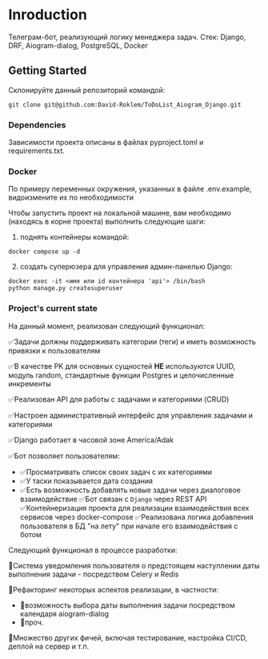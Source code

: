 # Inroduction
Телеграм-бот, реализующий логику менеджера задач. Стек: Django, DRF, Aiogram-dialog, PostgreSQL, Docker

## Getting Started
Склонируйте данный репозиторий командой:
```
git clone git@github.com:David-Roklem/ToDoList_Aiogram_Django.git
```

### Dependencies
Зависимости проекта описаны в файлах pyproject.toml и requirements.txt.

### Docker
По примеру переменных окружения, указанных в файле .env.example, видоизмените их по необходимости

Чтобы запустить проект на локальной машине, вам необходимо (находясь в корне проекта) выполнить следующие шаги:
1) поднять контейнеры командой:
```
docker compose up -d
```
2) создать суперюзера для управления админ-панелью Django:
```
docker exec -it <имя или id контейнера 'api'> /bin/bash
python manage.py createsuperuser
```


### Project's current state
На данный момент, реализован следующий функционал:

✅Задачи должны поддерживать категории (теги) и иметь возможность привязки к пользователям

✅В качестве PK для основных сущностей **НЕ** используются UUID, модуль random, стандартные функции Postgres и целочисленные инкременты

✅Реализован API для работы с задачами и категориями (CRUD)

✅Настроен административный интерфейс для управления задачами и категориями

✅Django работает в часовой зоне America/Adak

✅Бот позволяет пользователям:
  - ✅Просматривать список своих задач с их категориями
  - ✅У таски показывается дата создания
  - ✅Есть возможность добавлять новые задачи через диалоговое взаимодействие
✅Бот связан с `Django` через REST API
✅Контейнеризация проекта для реализации взаимодействия всех сервисов через docker-compose
✅Реализована логика добавления пользователя в БД "на лету" при начале его взаимодействия с ботом


Следующий функционал в процессе разработки:

🔭Система уведомления пользователя о предстоящем наступлении даты выполнения задачи - посредством Celery и Redis

🔭Рефакторинг некоторых аспектов реализации, в частности:
  - 🔭возможность выбора даты выполнения задачи посредством календаря aiogram-dialog
  - 🔭проч.

🔭Множество других фичей, включая тестирование, настройка CI/CD, деплой на сервер и т.п.
